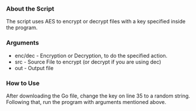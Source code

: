 ### About the Script
The script uses AES to encrypt or decrypt files with a key specified inside the program.

### Arguments
* enc/dec - Encryption or Decryption, to do the specified action.
* src - Source File to encrypt (or decrypt if you are using dec)
* out - Output file

### How to Use
After downloading the Go file, change the key on line 35 to a random string.
Following that, run the program with arguments mentioned above.
